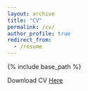 ```yaml
---
layout: archive
title: "CV"
permalink: /cv/
author_profile: true
redirect_from:
  - /resume
---
```


{% include base_path %}



Download CV [Here](https://knalin55.github.io/files/CV_Nalin_.pdf)
